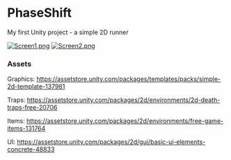 # PhaseShift

My first Unity project - a simple 2D runner

[![Screen1.png](https://i.postimg.cc/YqxLGpMF/Screen1.png)](https://postimg.cc/0bbyh165)
[![Screen2.png](https://i.postimg.cc/YSTvK0f5/Screen2.png)](https://postimg.cc/Y4frQpPR)


### Assets

Graphics: https://assetstore.unity.com/packages/templates/packs/simple-2d-template-137981

Traps: https://assetstore.unity.com/packages/2d/environments/2d-death-traps-free-20706

Items: https://assetstore.unity.com/packages/2d/environments/free-game-items-131764

UI: https://assetstore.unity.com/packages/2d/gui/basic-ui-elements-concrete-48833
